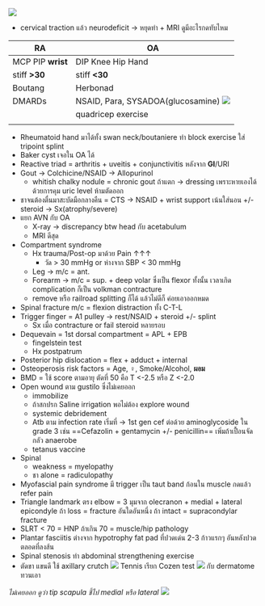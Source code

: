 ![](https://i.imgur.com/lHJRlq0.png)

- cervical traction แล้ว neurodeficit → หยุดทำ + MRI ดูมีอะไรกดทับไหม

| RA                | OA                                |
| ----------------- | --------------------------------- |
| MCP PIP **wrist** | DIP Knee Hip Hand                 |
| stiff **>30**     | stiff **<30**                     |
| Boutang           | Herbonad                          |
| DMARDs            | NSAID, Para, SYSADOA(glucosamine) ![](https://i.imgur.com/vprGBJ3.png)
|                   | quadricep exercise                |
|                   |                                   |
- Rheumatoid hand มาได้ทั้ง swan neck/boutaniere ทำ block exercise ใส่ tripoint splint
- Baker cyst เจอใน OA ได้
- Reactive triad = arthritis + uveitis + conjunctivitis หลังจาก **GI**/URI
- Gout → Colchicine/NSAID → Allopurinol
	- whitish chalky nodule = chronic gout ถ้าแตก → dressing เพราะหายเองได้ด้วยการคุม uric level ห้ามตัดออก
- ชาจนต้องตื่นมาสะบัดมือกลางคืน = CTS → NSAID + wrist support เน้นใส่นอน +/- steroid → Sx(atrophy/severe)
- แยก AVN กับ OA
	- X-ray → discrepancy btw head กับ acetabulum
	- MRI ดีสุด
- Compartment syndrome
	- Hx trauma/Post-op มาด้วย Pain ↑↑↑
		- วัด > 30 mmHg or ห่างจาก SBP < 30 mmHg
	- Leg → m/c = ant.
	- Forearm → m/c = sup. + deep volar ซึ่งเป็น flexor ทั้งนั้น เวลาเกิด complication ก็เป็น volkman contracture
	- remove หรือ railroad splitting ก็ได้ แล้วไม่ดีก็ ค่อยเอาออกหมด
- Spinal fracture m/c = flexion distraction ทั้ง C-T-L
- Trigger finger = A1 pulley → rest/NSAID + steroid +/- splint
	- Sx เมื่อ contracture or fail steroid หลายรอบ
- Dequevain = 1st dorsal compartment = APL + EPB
	- fingelstein test
	- Hx postpatrum
- Posterior hip dislocation = flex + adduct + internal
- Osteoperosis risk factors = Age, ♀, Smoke/Alcohol, **ผอม**
- BMD = ใช้ score ตามอายุ ตัดที่ 50 คือ T <-2.5 หรือ Z <-2.0 
- Open wound ตาม gustilo ซึ่งไม่เคยออก
	- immobilize
	- ถ้าสกปรก Saline irrigation พอไม่ต้อง explore wound
	- systemic debridement
	- Atb ตาม infection rate เริ่มที่ → 1st gen cef ต่อด้วย aminoglycoside ใน grade 3 เช่น ==Cefazolin + gentamycin +/- penicillin== เพิ่มถ้าเปื้อนจัดกลัว anaerobe
	- tetanus vaccine
- Spinal
	- weakness = myelopathy
	- ชา alone = radiculopathy
- Myofascial pain syndrome มี trigger เป็น taut band ก้อนใน muscle กดแล้ว refer pain
- Triangle landmark ตรง elbow = 3 มุมจาก olecranon + medial + lateral epicondyle ถ้า loss = fracture อันใดอันหนึ่ง ถ้า intact = supracondylar fracture
- SLRT < 70 = HNP ถ้าเกิน 70 = muscle/hip pathology
- Plantar fasciitis ต่างจาก hypotrophy fat pad ที่ปวดเด่น 2-3 ก้าวแรกๆ อันหลังปวดตลอดที่ลงส้น 
- Spinal stenosis ทำ abdominal strengthening exercise
- ตัดขา แขนดี ใช้ axillary crutch
![](https://i.imgur.com/6WM8pOg.png)
Tennis เรียก Cozen test
![](https://i.imgur.com/F5MhotQ.png)
กับ dermatome ทวนเอา

*ไม่เคยออก ดูว่า tip scapula ชี้ไป medial หรือ lateral*
![](https://i.imgur.com/rcABRLR.png)
